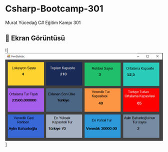 # Csharp-Bootcamp-301
Murat Yücedağ C# Eğitim Kampı 301

## 📸 Ekran Görüntüsü

![![alt](/3.Case_Readme.PNG)]